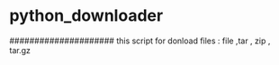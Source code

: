 # python_downloader
#####################
  this script for donload files : file ,tar , zip , tar.gz 
